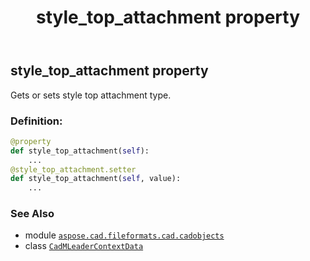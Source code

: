 ﻿---
title: style_top_attachment property
second_title: Aspose.CAD for Python via .NET API References
description: 
type: docs
weight: 640
url: /python-net/aspose.cad.fileformats.cad.cadobjects/cadmleadercontextdata/style_top_attachment/
is_root: false
---

## style_top_attachment property


Gets or sets style top attachment type.
### Definition:
```python
@property
def style_top_attachment(self):
    ...
@style_top_attachment.setter
def style_top_attachment(self, value):
    ...
```

### See Also
* module [`aspose.cad.fileformats.cad.cadobjects`](../../)
* class [`CadMLeaderContextData`](/cad/python-net/aspose.cad.fileformats.cad.cadobjects/cadmleadercontextdata)
